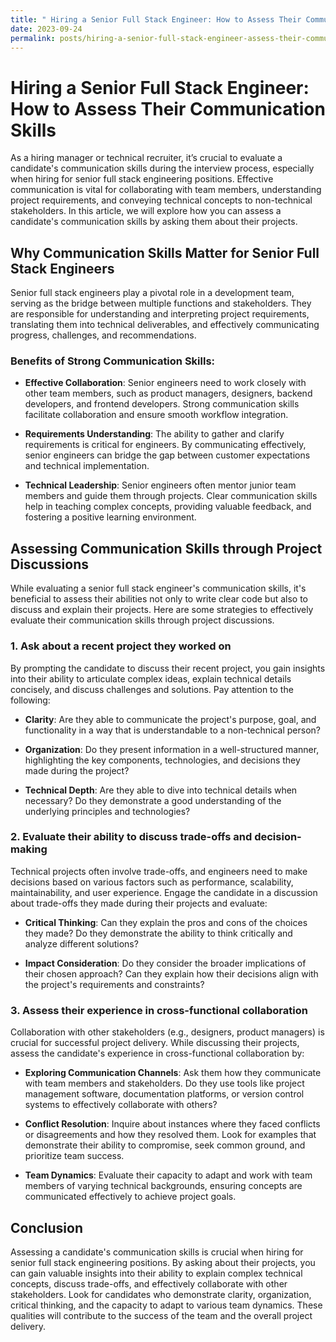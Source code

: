 ```yaml
---
title: " Hiring a Senior Full Stack Engineer: How to Assess Their Communication Skills"
date: 2023-09-24
permalink: posts/hiring-a-senior-full-stack-engineer-assess-their-communication-skills
---
```


# Hiring a Senior Full Stack Engineer: How to Assess Their Communication Skills

As a hiring manager or technical recruiter, it’s crucial to evaluate a candidate's communication skills during the interview process, especially when hiring for senior full stack engineering positions. Effective communication is vital for collaborating with team members, understanding project requirements, and conveying technical concepts to non-technical stakeholders. In this article, we will explore how you can assess a candidate's communication skills by asking them about their projects.

## Why Communication Skills Matter for Senior Full Stack Engineers

Senior full stack engineers play a pivotal role in a development team, serving as the bridge between multiple functions and stakeholders. They are responsible for understanding and interpreting project requirements, translating them into technical deliverables, and effectively communicating progress, challenges, and recommendations.

### Benefits of Strong Communication Skills:

- **Effective Collaboration**: Senior engineers need to work closely with other team members, such as product managers, designers, backend developers, and frontend developers. Strong communication skills facilitate collaboration and ensure smooth workflow integration.

- **Requirements Understanding**: The ability to gather and clarify requirements is critical for engineers. By communicating effectively, senior engineers can bridge the gap between customer expectations and technical implementation.

- **Technical Leadership**: Senior engineers often mentor junior team members and guide them through projects. Clear communication skills help in teaching complex concepts, providing valuable feedback, and fostering a positive learning environment.

## Assessing Communication Skills through Project Discussions

While evaluating a senior full stack engineer's communication skills, it's beneficial to assess their abilities not only to write clear code but also to discuss and explain their projects. Here are some strategies to effectively evaluate their communication skills through project discussions.

### 1. Ask about a recent project they worked on

By prompting the candidate to discuss their recent project, you gain insights into their ability to articulate complex ideas, explain technical details concisely, and discuss challenges and solutions. Pay attention to the following:

- **Clarity**: Are they able to communicate the project's purpose, goal, and functionality in a way that is understandable to a non-technical person?
- **Organization**: Do they present information in a well-structured manner, highlighting the key components, technologies, and decisions they made during the project?

- **Technical Depth**: Are they able to dive into technical details when necessary? Do they demonstrate a good understanding of the underlying principles and technologies?

### 2. Evaluate their ability to discuss trade-offs and decision-making

Technical projects often involve trade-offs, and engineers need to make decisions based on various factors such as performance, scalability, maintainability, and user experience. Engage the candidate in a discussion about trade-offs they made during their projects and evaluate:

- **Critical Thinking**: Can they explain the pros and cons of the choices they made? Do they demonstrate the ability to think critically and analyze different solutions?

- **Impact Consideration**: Do they consider the broader implications of their chosen approach? Can they explain how their decisions align with the project's requirements and constraints?

### 3. Assess their experience in cross-functional collaboration

Collaboration with other stakeholders (e.g., designers, product managers) is crucial for successful project delivery. While discussing their projects, assess the candidate's experience in cross-functional collaboration by:

- **Exploring Communication Channels**: Ask them how they communicate with team members and stakeholders. Do they use tools like project management software, documentation platforms, or version control systems to effectively collaborate with others?

- **Conflict Resolution**: Inquire about instances where they faced conflicts or disagreements and how they resolved them. Look for examples that demonstrate their ability to compromise, seek common ground, and prioritize team success.

- **Team Dynamics**: Evaluate their capacity to adapt and work with team members of varying technical backgrounds, ensuring concepts are communicated effectively to achieve project goals.

## Conclusion

Assessing a candidate's communication skills is crucial when hiring for senior full stack engineering positions. By asking about their projects, you can gain valuable insights into their ability to explain complex technical concepts, discuss trade-offs, and effectively collaborate with other stakeholders. Look for candidates who demonstrate clarity, organization, critical thinking, and the capacity to adapt to various team dynamics. These qualities will contribute to the success of the team and the overall project delivery.

